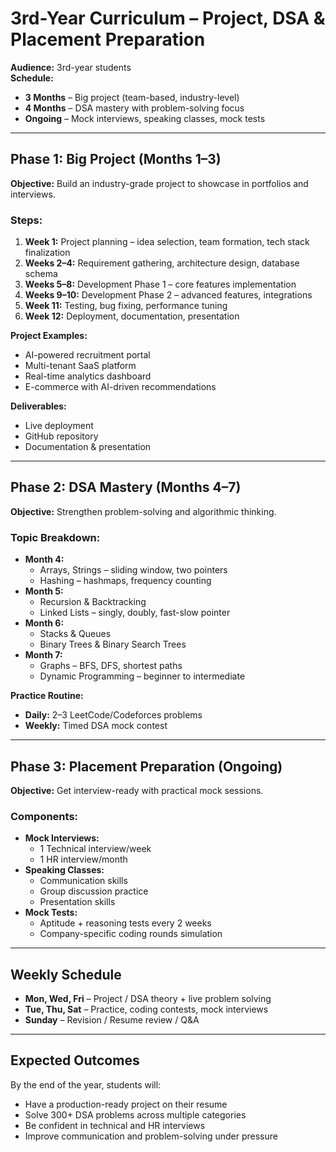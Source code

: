 # 3rd-Year Curriculum – Project, DSA & Placement Preparation
**Audience:** 3rd-year students  
**Schedule:**  
- **3 Months** – Big project (team-based, industry-level)  
- **4 Months** – DSA mastery with problem-solving focus  
- **Ongoing** – Mock interviews, speaking classes, mock tests

---

## **Phase 1: Big Project (Months 1–3)**
**Objective:** Build an industry-grade project to showcase in portfolios and interviews.

### Steps:
1. **Week 1:** Project planning – idea selection, team formation, tech stack finalization
2. **Weeks 2–4:** Requirement gathering, architecture design, database schema
3. **Weeks 5–8:** Development Phase 1 – core features implementation
4. **Weeks 9–10:** Development Phase 2 – advanced features, integrations
5. **Week 11:** Testing, bug fixing, performance tuning
6. **Week 12:** Deployment, documentation, presentation

**Project Examples:**
- AI-powered recruitment portal
- Multi-tenant SaaS platform
- Real-time analytics dashboard
- E-commerce with AI-driven recommendations

**Deliverables:**
- Live deployment
- GitHub repository
- Documentation & presentation

---

## **Phase 2: DSA Mastery (Months 4–7)**
**Objective:** Strengthen problem-solving and algorithmic thinking.

### Topic Breakdown:
- **Month 4:**
  - Arrays, Strings – sliding window, two pointers
  - Hashing – hashmaps, frequency counting
- **Month 5:**
  - Recursion & Backtracking
  - Linked Lists – singly, doubly, fast-slow pointer
- **Month 6:**
  - Stacks & Queues
  - Binary Trees & Binary Search Trees
- **Month 7:**
  - Graphs – BFS, DFS, shortest paths
  - Dynamic Programming – beginner to intermediate

**Practice Routine:**
- **Daily:** 2–3 LeetCode/Codeforces problems
- **Weekly:** Timed DSA mock contest

---

## **Phase 3: Placement Preparation (Ongoing)**
**Objective:** Get interview-ready with practical mock sessions.

### Components:
- **Mock Interviews:**
  - 1 Technical interview/week
  - 1 HR interview/month
- **Speaking Classes:**
  - Communication skills
  - Group discussion practice
  - Presentation skills
- **Mock Tests:**
  - Aptitude + reasoning tests every 2 weeks
  - Company-specific coding rounds simulation

---

## **Weekly Schedule**
- **Mon, Wed, Fri** – Project / DSA theory + live problem solving
- **Tue, Thu, Sat** – Practice, coding contests, mock interviews
- **Sunday** – Revision / Resume review / Q&A

---

## **Expected Outcomes**
By the end of the year, students will:
- Have a production-ready project on their resume
- Solve 300+ DSA problems across multiple categories
- Be confident in technical and HR interviews
- Improve communication and problem-solving under pressure